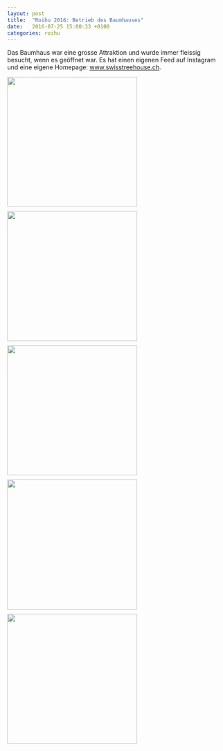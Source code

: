 ```yaml
---
layout: post
title:  "Roihu 2016: Betrieb des Baumhauses"
date:   2016-07-25 15:00:33 +0100
categories: roihu
---
```

Das Baumhaus war eine grosse Attraktion und wurde immer fleissig besucht, wenn es geöffnet war. Es hat einen eigenen Feed auf Instagram und eine eigene Homepage: <a href="https://www.swisstreehouse.ch">www.swisstreehouse.ch</a>.

<div style="display: flex; gap: 10px; flex-wrap: wrap; margin-bottom: 1em;">
  <img src="/assets/images/2016_betrieb_baumhaus/2016-07-21 1724 DSC05606.jpg" width="300">
  <img src="/assets/images/2016_betrieb_baumhaus/2016-07-21 1725 DSC05610.jpg" width="300">
  <img src="/assets/images/2016_betrieb_baumhaus/2016-07-21 1726 DSC05615.jpg" width="300">
  <img src="/assets/images/2016_betrieb_baumhaus/2016-07-21 1737 DSC05624.jpg" width="300">
  <img src="/assets/images/2016_betrieb_baumhaus/2016-07-21 1952 DSC05631.jpg" width="300">
</div>